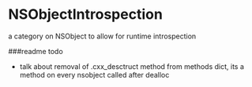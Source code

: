 NSObjectIntrospection
=====================

a category on NSObject to allow for runtime introspection



###readme todo
- talk about removal of .cxx_desctruct method from methods dict, its a method on every nsobject called after dealloc
